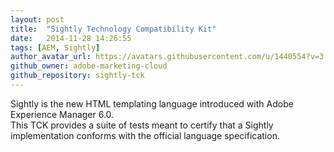 ```yaml
---
layout: post
title:  "Sightly Technology Compatibility Kit"
date:   2014-11-28 14:26:55
tags: [AEM, Sightly]
author_avatar_url: https://avatars.githubusercontent.com/u/1440554?v=3
github_owner: adobe-marketing-cloud
github_repository: sightly-tck
---
```


Sightly is the new HTML templating language introduced with Adobe Experience Manager 6.0.   
This TCK provides a suite of tests meant to certify that a Sightly implementation conforms with the official language specification.